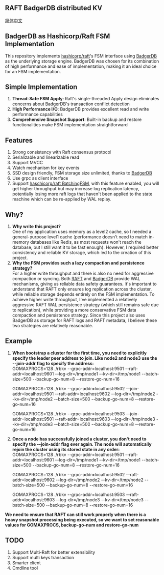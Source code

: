 ## RAFT BadgerDB distributed KV

[简体中文](README_CN.md)

## BadgerDB as Hashicorp/Raft FSM Implementation

This repository implements [hashicorp/raft](https://github.com/hashicorp/raft)'s FSM interface
using [BadgerDB](https://github.com/dgraph-io/badger) as the underlying storage engine. BadgerDB was
chosen for its combination of high performance and ease of implementation, making it an ideal choice for an FSM
implementation.

## Simple Implementation

1. **Thread-Safe FSM Apply**: Raft's single-threaded Apply design eliminates concerns about BadgerDB's transaction
   conflict detection
2. **High Performance I/O**: BadgerDB provides excellent read and write performance capabilities
3. **Comprehensive Snapshot Support**: Built-in backup and restore functionalities make FSM implementation
   straightforward

## Features

1. Strong consistency with Raft consensus protocol
2. Serializable and linearizable read
3. Support MVCC
4. Watch mechanism for key events
5. SSD design friendly, FSM storage size unlimited, thanks to [BadgerDB](https://github.com/dgraph-io/badger)
6. Use grpc as client interface
7. Support [haschicorp/raft BatchingFSM](https://github.com/hashicorp/raft), with this feature enabled, you will get
   higher throughput but may increase log replication latency, potentially losing more raft logs that haven't been
   applied to the state machine which can be re-applied by WAL replay.

## Why?

1. **Why write this project?**  
   One of my application uses memory as a level2 cache, so I needed a general-purpose
   level1 cache (performance doesn't need to match in-memory databases like Redis, as most requests won't reach the
   database, but I still want it to be fast enough). However, I required better
   consistency and reliable KV storage, which led to the creation of this project.
2. **Why the FSM provides such a lazy compaction and persistence strategy?**   
   For a higher write throughput and there is also no need for aggressive compaction or syncing.
   Both [RAFT](https://github.com/hashicorp/raft)
   and [BadgerDB](https://github.com/dgraph-io/badger) provide WAL mechanisms, giving us reliable data safety
   guarantees. It's important to understand that RAFT only ensures log replication across the cluster, while reliable
   storage depends entirely on the FSM implementation. To achieve higher write throughput, I've implemented a relatively
   aggressive RAFT WAL persistence strategy (which still remains safe due to replication), while providing a more
   conservative FSM data compaction and persistence strategy. Since this project also uses BadgerDB as storage for RAFT
   logs and RAFT metadata, I believe these two strategies are relatively reasonable.

## Example

1. **When bootstrap a cluster for the first time, you need to explicitly specify the leader peer address to join. Like
   node2 and node3 use the --join-addr flag to specify the address:**  
   GOMAXPROCS=128 ./rbkv --grpc-addr=localhost:9501 --raft-addr=localhost:9601 --log-dir=/tmp/node1 --kv-dir=/tmp/node1
   --batch-size=500 --backup-go-num=8  --restore-go-num=16 

   GOMAXPROCS=128 ./rbkv --grpc-addr=localhost:9502 --join-addr=localhost:9501 --raft-addr=localhost:9602 --log-dir=/tmp/node2
   --kv-dir=/tmp/node2 --batch-size=500 --backup-go-num=8  --restore-go-num=16 

   GOMAXPROCS=128 ./rbkv --grpc-addr=localhost:9503 --join-addr=localhost:9501 --raft-addr=localhost:9603 --log-dir=/tmp/node3
   --kv-dir=/tmp/node3 --batch-size=500 --backup-go-num=8  --restore-go-num=16


2. **Once a node has successfully joined a cluster, you don't need to specify the --join-addr flag ever again. The node
   will automatically rejoin the cluster using its stored state in any order:**  
   GOMAXPROCS=128 ./rbkv --grpc-addr=localhost:9501 --raft-addr=localhost:9601 --log-dir=/tmp/node1 --kv-dir=/tmp/node1 
   --batch-size=500 --backup-go-num=8  --restore-go-num=16 

   GOMAXPROCS=128 ./rbkv --grpc-addr=localhost:9502 --raft-addr=localhost:9602 --log-dir=/tmp/node2 --kv-dir=/tmp/node2 
   --batch-size=500 --backup-go-num=8  --restore-go-num=16 

   GOMAXPROCS=128 ./rbkv --grpc-addr=localhost:9503 --raft-addr=localhost:9603 --log-dir=/tmp/node3 --kv-dir=/tmp/node3
   --batch-size=500 --backup-go-num=8  --restore-go-num=16

**We need to ensure that RAFT can still work properly when there is a heavy snapshot processing being executed, so we 
want to set reasonable values for GOMAXPROCS, backup-go-num and restore-go-num**

## TODO

1. Support Multi-Raft for better extensibility
2. Support multi keys transaction
3. Smarter client
4. Cmdline tool

